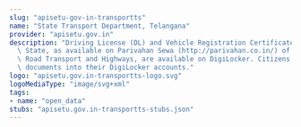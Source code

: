 ```yaml
---
slug: "apisetu-gov-in-transportts"
name: "State Transport Department, Telangana"
provider: "apisetu.gov.in"
description: "Driving License (DL) and Vehicle Registration Certificate (RC) of the\
  \ State, as available on Parivahan Sewa (http://parivahan.co.in/) of Ministry of\
  \ Road Transport and Highways, are available on DigiLocker. Citizens can pull these\
  \ documents into their DigiLocker accounts."
logo: "apisetu.gov.in-transportts-logo.svg"
logoMediaType: "image/svg+xml"
tags:
- name: "open_data"
stubs: "apisetu.gov.in-transportts-stubs.json"
---
```

